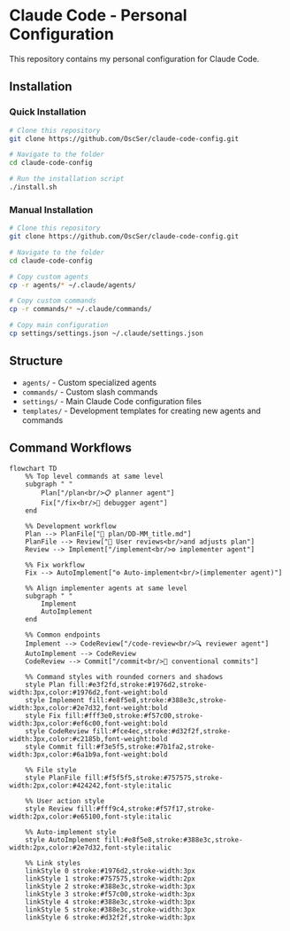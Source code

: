 # Claude Code - Personal Configuration

This repository contains my personal configuration for Claude Code.

## Installation

### Quick Installation

```bash
# Clone this repository
git clone https://github.com/OscSer/claude-code-config.git

# Navigate to the folder
cd claude-code-config

# Run the installation script
./install.sh
```

### Manual Installation

```bash
# Clone this repository
git clone https://github.com/OscSer/claude-code-config.git

# Navigate to the folder
cd claude-code-config

# Copy custom agents
cp -r agents/* ~/.claude/agents/

# Copy custom commands
cp -r commands/* ~/.claude/commands/

# Copy main configuration
cp settings/settings.json ~/.claude/settings.json
```

## Structure

- `agents/` - Custom specialized agents
- `commands/` - Custom slash commands
- `settings/` - Main Claude Code configuration files
- `templates/` - Development templates for creating new agents and commands

## Command Workflows

```mermaid
flowchart TD
    %% Top level commands at same level
    subgraph " "
        Plan["/plan<br/>📋 planner agent"]
        Fix["/fix<br/>🐛 debugger agent"]
    end

    %% Development workflow
    Plan --> PlanFile["📄 plan/DD-MM_title.md"]
    PlanFile --> Review["👤 User reviews<br/>and adjusts plan"]
    Review --> Implement["/implement<br/>⚙️ implementer agent"]

    %% Fix workflow
    Fix --> AutoImplement["⚙️ Auto-implement<br/>(implementer agent)"]

    %% Align implementer agents at same level
    subgraph " "
        Implement
        AutoImplement
    end

    %% Common endpoints
    Implement --> CodeReview["/code-review<br/>🔍 reviewer agent"]
    AutoImplement --> CodeReview
    CodeReview --> Commit["/commit<br/>📝 conventional commits"]

    %% Command styles with rounded corners and shadows
    style Plan fill:#e3f2fd,stroke:#1976d2,stroke-width:3px,color:#1976d2,font-weight:bold
    style Implement fill:#e8f5e8,stroke:#388e3c,stroke-width:3px,color:#2e7d32,font-weight:bold
    style Fix fill:#fff3e0,stroke:#f57c00,stroke-width:3px,color:#ef6c00,font-weight:bold
    style CodeReview fill:#fce4ec,stroke:#d32f2f,stroke-width:3px,color:#c2185b,font-weight:bold
    style Commit fill:#f3e5f5,stroke:#7b1fa2,stroke-width:3px,color:#6a1b9a,font-weight:bold

    %% File style
    style PlanFile fill:#f5f5f5,stroke:#757575,stroke-width:2px,color:#424242,font-style:italic

    %% User action style
    style Review fill:#fff9c4,stroke:#f57f17,stroke-width:2px,color:#e65100,font-style:italic

    %% Auto-implement style
    style AutoImplement fill:#e8f5e8,stroke:#388e3c,stroke-width:2px,color:#2e7d32,font-style:italic

    %% Link styles
    linkStyle 0 stroke:#1976d2,stroke-width:3px
    linkStyle 1 stroke:#757575,stroke-width:2px
    linkStyle 2 stroke:#388e3c,stroke-width:3px
    linkStyle 3 stroke:#f57c00,stroke-width:3px
    linkStyle 4 stroke:#388e3c,stroke-width:3px
    linkStyle 5 stroke:#388e3c,stroke-width:3px
    linkStyle 6 stroke:#d32f2f,stroke-width:3px
```
